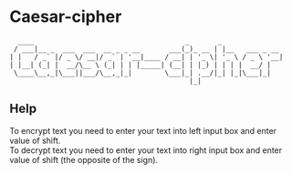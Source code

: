# Caesar-cipher
```
  ____                                     _       _
 / ___|__ _  ___  ___  __ _ _ __       ___(_)_ __ | |__   ___ _ __
| |   / _` |/ _ \/ __|/ _` | '__|____ / __| | '_ \| '_ \ / _ \ '__|
| |__| (_| |  __/\__ \ (_| | | |_____| (__| | |_) | | | |  __/ |
 \____\__,_|\___||___/\__,_|_|        \___|_| .__/|_| |_|\___|_|
                                            |_|

```

## Help

To encrypt text you need to enter your text into left input box and enter value of shift.<br>
To decrypt text you need to enter your text into right input box and enter value of shift (the opposite of the sign).
